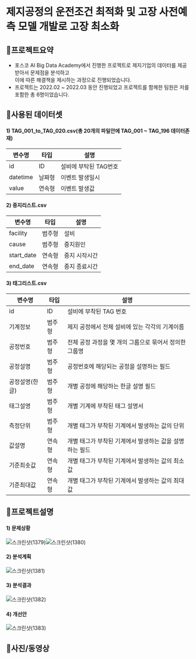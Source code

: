 # 제지공정의 운전조건 최적화 및 고장 사전예측 모델 개발로 고장 최소화



## :pushpin:**프로젝트요약**
- 포스코 AI Big Data Academy에서 진행한 프로젝트로 제지기업의 데이터를 제공받아서 문제점을 분석하고   
이에 따른 해결책을 제시하는 과정으로 진행되었습니다.
- 프로젝트는 2022.02 ~ 2022.03 동안 진행되었고 프로젝트를 함께한 팀원은 저를 포함한 총 6명이었습니다.





## :pushpin:**사용된 데이터셋**
#### 1) TAG_001_to_TAG_020.csv(총 20개의 파일안에 TAG_001 ~ TAG_196 데이터존재)
|변수명|타입|설명|
|------|-----|-----|
|id|ID|설비에 부탁된 TAG번호|
|datetime|날짜형|이벤트 발생일시|
|value|연속형|이벤트 발생값|
#### 2) 중지리스트.csv
|변수명|타입|설명|
|------|-----|-----|
|facility|범주형|설비 |
|cause|범주형|중지원인 |
|start_date|연속형|중지 시작시간 |
|end_date|연속형|중지 종료시간 |
#### 3) 태그리스트.csv
|변수명|타입|설명|
|------|-----|-----|
|id|ID|설비에 부착된 TAG 번호 |
|기계정보|범주형|제지 공정에서 전체 설비에 있는 각각의 기계이름 |
|공정번호|범주형|전체 공정 과정을 몇 개의 그룹으로 묶어서 정의한 그룹명 |
|공정설명|범주형|공정번호에 해당되는 공정을  설명하는 필드 |
|공정설명(한글)|범주형|개별 공정에 해당하는 한글 설명 필드 |
|태그설명|범주형|개별 기계에 부착된 태그 설명서 |
|측정단위|범주형|개별 태그가 부착된 기계에서 발생하는 값의 단위 |
|값설명|연속형|개별 태그가 부착된 기계에서 발생하는 값을 설명하는 필드 |
|기준최솟값|연속형|개별 태그가 부착된 기계에서 발생하는 값의 최소값 |
|기준최대값|연속형|개별 태그가 부착된 기계에서 발생하는 값의 최대값|

## :pushpin:**프로젝트설명**
#### 1) 문제상황
![스크린샷(1379)](https://user-images.githubusercontent.com/99727385/175958138-7fa64ae5-2ef0-4639-a5f8-6437e58bf38f.png)![스크린샷(1380)](https://user-images.githubusercontent.com/99727385/175958240-ac6cfca4-9ee0-4e0c-9aad-2824bcd83c46.png)
#### 2) 분석계획
![스크린샷(1381)](https://user-images.githubusercontent.com/99727385/175958499-15559e62-02b0-4f89-b80b-c8ce1aa4e0d1.png)

#### 3) 분석결과
![스크린샷(1382)](https://user-images.githubusercontent.com/99727385/175958574-8618b639-8515-474c-ab63-efa3f699ff3f.png)

#### 4) 개선안
![스크린샷(1383)](https://user-images.githubusercontent.com/99727385/175958672-90d3e80e-7caf-486a-9816-162b9a635ea8.png)   
## :pushpin:**사진/동영상**


